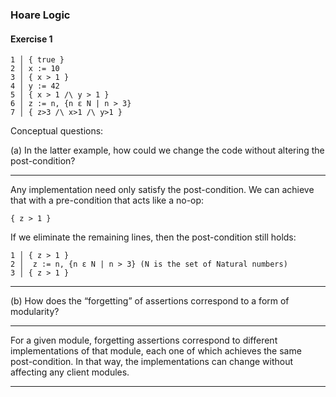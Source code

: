 ### Hoare Logic

#### Exercise 1

```
1 │ { true }
2 │ x := 10                     
3 │ { x > 1 }                   
4 │ y := 42                     
5 │ { x > 1 /\ y > 1 }   
6 │ z := n, {n ε N | n > 3}                  
7 │ { z>3 /\ x>1 /\ y>1 }
```

Conceptual questions: 

(a) In the latter example, how could we change the code without 
altering the post-condition?
___

Any implementation need only satisfy the post-condition.  We 
can achieve that with a pre-condition that acts like a no-op:


```
{ z > 1 }
```

If we eliminate the remaining lines, then the post-condition 
still holds:

```
1 │ { z > 1 }
2 │  z := n, {n ε N | n > 3} (N is the set of Natural numbers)
3 │ { z > 1 }
```
___

(b) How does the “forgetting” of assertions correspond to a 
form of modularity?
___

For a given module, forgetting assertions correspond to 
different implementations of that module, each one of which 
achieves the same post-condition.  In that way, the 
implementations can change without affecting any client modules.

___
